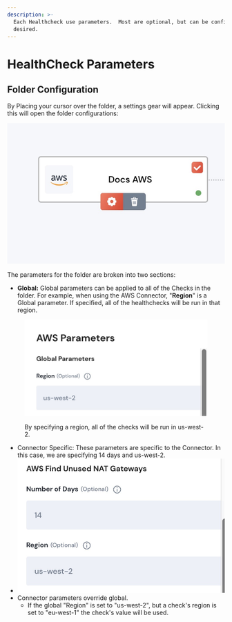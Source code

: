 ```yaml
---
description: >-
  Each Healthcheck use parameters.  Most are optional, but can be configured if
  desired.
---
```


# HealthCheck Parameters

## Folder Configuration

By Placing your cursor over the folder, a settings gear will appear.  Clicking this will open the folder configurations:

![](<../.gitbook/assets/image (11).png>)

The parameters for the folder are broken into two sections:

* **Global:** Global parameters can be applied to all of the Checks in the folder.  For example, when using the AWS Connector, "**Region**" is a Global parameter.  If specified, all of the healthchecks will be run in that region.

<figure><img src="../.gitbook/assets/image (17).png" alt=""><figcaption><p>By specifying a region, all of the checks will be run in us-west-2.</p></figcaption></figure>

* Connector Specific: These parameters are specific to the Connector.  In this case, we are specifying 14 days and us-west-2.
* ![](<../.gitbook/assets/image (18).png>)
* Connector parameters override global. &#x20;
  * If the global "Region" is set to "us-west-2", but a check's region is set to "eu-west-1" the check's value will be used.
